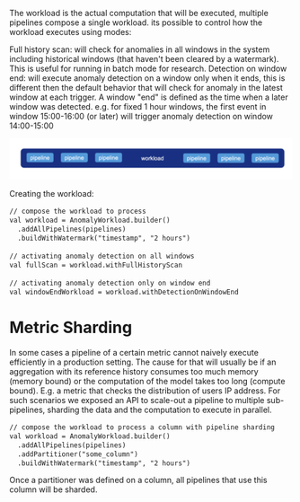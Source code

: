 The workload is the actual computation that will be executed, multiple pipelines compose a single workload. its possible to control how the workload executes using modes:

Full history scan: will check for anomalies in all windows in the system including historical windows (that haven't been cleared by a watermark). This is useful for running in batch mode for research.
Detection on window end: will execute anomaly detection on a window only when it ends, this is different then the default behavior that will check for anomaly in the latest window at each trigger. A window "end" is defined as the time when a later window was detected. e.g. for fixed 1 hour windows, the first event in window 15:00-16:00 (or later) will trigger anomaly detection on window 14:00-15:00

![workload](images\workload.png)

Creating the workload:
```
// compose the workload to process
val workload = AnomalyWorkload.builder()
  .addAllPipelines(pipelines)
  .buildWithWatermark("timestamp", "2 hours")
 
// activating anomaly detection on all windows
val fullScan = workload.withFullHistoryScan
 
// activating anomaly detection only on window end
val windowEndWorkload = workload.withDetectionOnWindowEnd
```
# Metric Sharding

In some cases a pipeline of a certain metric cannot naively execute efficiently in a production setting. The cause for that will usually be if an aggregation with its reference history consumes too much memory (memory bound) or the computation of the model takes too long (compute bound).
E.g. a metric that checks the distribution of users IP address. For such scenarios we exposed an API to scale-out a pipeline to multiple sub-pipelines, sharding the data and the computation to execute in parallel.

```
// compose the workload to process a column with pipeline sharding
val workload = AnomalyWorkload.builder()
  .addAllPipelines(pipelines)
  .addPartitioner("some_column")
  .buildWithWatermark("timestamp", "2 hours")
```
Once a partitioner was defined on a column, all pipelines that use this column will be sharded.


